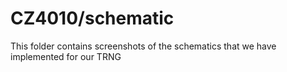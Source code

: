 # CZ4010/schematic
This folder contains screenshots of the schematics that we have implemented for our TRNG
